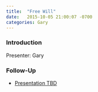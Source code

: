 ```yaml
---
title:  "Free Will"
date:   2015-10-05 21:00:07 -0700
categories: Gary
---
```


### Introduction

Presenter: Gary

### Follow-Up

* [Presentation TBD](/assets/present/tbd.pdf)